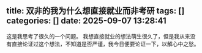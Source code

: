 title: 双非的我为什么想直接就业而非考研
tags: []
categories: []
date: 2025-09-07 13:28:41
---
这是我思考了很久的一个问题。
我想直接就业的想法萌生很久了，但是我从来没有直接论证过这个想法，不知道是否严谨，我今日便要论证一下，以解心中之愁。